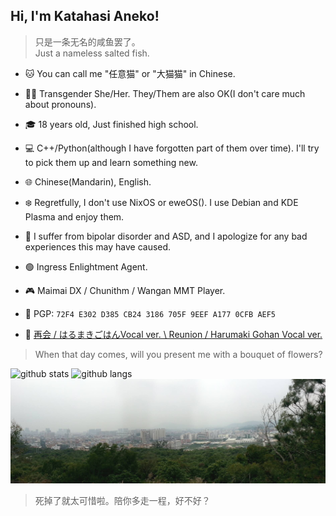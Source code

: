 ## Hi, I'm Katahasi Aneko!
> 只是一条无名的咸鱼罢了。   
> Just a nameless salted fish.

* 🐱 You can call me "任意猫" or "大猫猫" in Chinese.

* 🏳️‍⚧️ Transgender She/Her. They/Them are also OK(I don't care much about pronouns).
* 🎓 18 years old, Just finished high school.
* 💻 C++/Python(although I have forgotten part of them over time). I'll try to pick them up and learn something new.
* 🌐 Chinese(Mandarin), English.
* ❄️ Regretfully, I don't use NixOS or eweOS(). I use Debian and KDE Plasma and enjoy them.
* 💊 I suffer from bipolar disorder and ASD, and I apologize for any bad experiences this may have caused.
* 🟢 Ingress Enlightment Agent.
* 🎮 Maimai DX / Chunithm / Wangan MMT Player.
* 🔐 PGP: `72F4 E302 D385 CB24 3186 705F 9EEF A177 0CFB AEF5`
* 🎵 [再会 / はるまきごはんVocal ver. \ Reunion / Harumaki Gohan Vocal ver.](https://www.youtube.com/watch?v=U0bTlwXLUmM)

> When that day comes, will you present me with a bouquet of flowers?

![github stats](https://github-readme-stats.vercel.app/api?username=anyneko&show_icons=true&title_color=f19483&icon_color=f19483)
![github langs](https://github-readme-stats.vercel.app/api/top-langs?username=anyneko&show_icons=true&title_color=9483f1&icon_color=9483f1&layout=compact)
![曾经在某处拍的一张照片。用来做梦核或者旧核刚刚好。](PANO_20170304_153510.jpg)
> 死掉了就太可惜啦。陪你多走一程，好不好？
